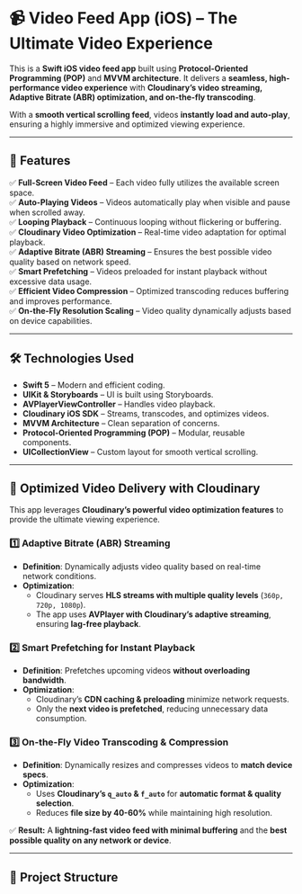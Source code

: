 # 📹 Video Feed App (iOS) – The Ultimate Video Experience

This is a **Swift iOS video feed app** built using **Protocol-Oriented Programming (POP)** and **MVVM architecture**. It delivers a **seamless, high-performance video experience** with **Cloudinary’s video streaming, Adaptive Bitrate (ABR) optimization, and on-the-fly transcoding**.  

With a **smooth vertical scrolling feed**, videos **instantly load and auto-play**, ensuring a highly immersive and optimized viewing experience.

---

## **🚀 Features**
✅ **Full-Screen Video Feed** – Each video fully utilizes the available screen space.  
✅ **Auto-Playing Videos** – Videos automatically play when visible and pause when scrolled away.  
✅ **Looping Playback** – Continuous looping without flickering or buffering.  
✅ **Cloudinary Video Optimization** – Real-time video adaptation for optimal playback.  
✅ **Adaptive Bitrate (ABR) Streaming** – Ensures the best possible video quality based on network speed.  
✅ **Smart Prefetching** – Videos preloaded for instant playback without excessive data usage.  
✅ **Efficient Video Compression** – Optimized transcoding reduces buffering and improves performance.  
✅ **On-the-Fly Resolution Scaling** – Video quality dynamically adjusts based on device capabilities.  

---

## **🛠 Technologies Used**
- **Swift 5** – Modern and efficient coding.
- **UIKit & Storyboards** – UI is built using Storyboards.
- **AVPlayerViewController** – Handles video playback.
- **Cloudinary iOS SDK** – Streams, transcodes, and optimizes videos.
- **MVVM Architecture** – Clean separation of concerns.
- **Protocol-Oriented Programming (POP)** – Modular, reusable components.
- **UICollectionView** – Custom layout for smooth vertical scrolling.

---

## **🎥 Optimized Video Delivery with Cloudinary**
This app leverages **Cloudinary’s powerful video optimization features** to provide the ultimate viewing experience.  

### **1️⃣ Adaptive Bitrate (ABR) Streaming**
- **Definition**: Dynamically adjusts video quality based on real-time network conditions.
- **Optimization**:
  - Cloudinary serves **HLS streams with multiple quality levels** (`360p, 720p, 1080p`).
  - The app uses **AVPlayer with Cloudinary’s adaptive streaming**, ensuring **lag-free playback**.

### **2️⃣ Smart Prefetching for Instant Playback**
- **Definition**: Prefetches upcoming videos **without overloading bandwidth**.
- **Optimization**:
  - Cloudinary’s **CDN caching & preloading** minimize network requests.
  - Only the **next video is prefetched**, reducing unnecessary data consumption.

### **3️⃣ On-the-Fly Video Transcoding & Compression**
- **Definition**: Dynamically resizes and compresses videos to **match device specs**.
- **Optimization**:
  - Uses **Cloudinary’s `q_auto` & `f_auto`** for **automatic format & quality selection**.
  - Reduces **file size by 40-60%** while maintaining high resolution.

✅ **Result:** A **lightning-fast video feed with minimal buffering** and the **best possible quality on any network or device**.

---

## **📂 Project Structure**
